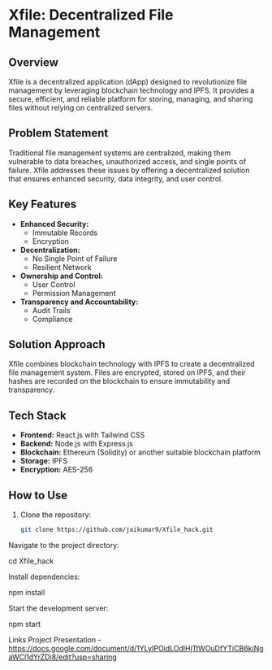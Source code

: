 # Xfile: Decentralized File Management

## Overview

Xfile is a decentralized application (dApp) designed to revolutionize file management by leveraging blockchain technology and IPFS. It provides a secure, efficient, and reliable platform for storing, managing, and sharing files without relying on centralized servers.

## Problem Statement

Traditional file management systems are centralized, making them vulnerable to data breaches, unauthorized access, and single points of failure. Xfile addresses these issues by offering a decentralized solution that ensures enhanced security, data integrity, and user control.

## Key Features

- **Enhanced Security:**
  - Immutable Records
  - Encryption
- **Decentralization:**
  - No Single Point of Failure
  - Resilient Network
- **Ownership and Control:**
  - User Control
  - Permission Management
- **Transparency and Accountability:**
  - Audit Trails
  - Compliance

## Solution Approach

Xfile combines blockchain technology with IPFS to create a decentralized file management system. Files are encrypted, stored on IPFS, and their hashes are recorded on the blockchain to ensure immutability and transparency.

## Tech Stack

- **Frontend:** React.js with Tailwind CSS
- **Backend:** Node.js with Express.js
- **Blockchain:** Ethereum (Solidity) or another suitable blockchain platform
- **Storage:** IPFS
- **Encryption:** AES-256

## How to Use

1. Clone the repository:
   ```bash
   git clone https://github.com/jaikumar9/Xfile_hack.git

Navigate to the project directory:

cd Xfile_hack

Install dependencies:

npm install

Start the development server:

npm start

Links Project Presentation - https://docs.google.com/document/d/1YLyIPOidLOdlHjTtWOuDfYTiCB6kiNgaWCl1dYrZDi8/edit?usp=sharing
